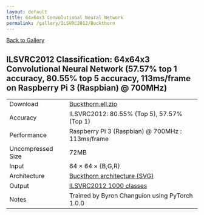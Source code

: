```yaml
---
layout: default
title: 64x64x3 Convolutional Neural Network
permalink: /gallery/ILSVRC2012/Buckthorn
---
```


[Back to Gallery](/ELL/gallery)

## ILSVRC2012 Classification: 64x64x3 Convolutional Neural Network (57.57% top 1 accuracy, 80.55% top 5 accuracy, 113ms/frame on Raspberry Pi 3 (Raspbian) @ 700MHz)

<table class="table table-striped table-bordered">
    <tr>
        <td> Download </td>
        <td colspan="3"> <a href="https://github.com/Microsoft/ELL-models/raw/master/models/ILSVRC2012/Buckthorn/Buckthorn.ell.zip">Buckthorn.ell.zip</a></td>
    </tr>
    <tr>
        <td> Accuracy </td>
        <td colspan="3"> ILSVRC2012: 80.55% (Top 5), 57.57% (Top 1) </td>
    </tr>
    <tr>
        <td> Performance </td>
        <td colspan="3"> Raspberry Pi 3 (Raspbian) @ 700MHz : 113ms/frame </td>
    </tr>
    <tr>
        <td> Uncompressed Size </td>
        <td colspan="3"> 72MB </td>
    </tr>
    <tr>
        <td> Input </td>
        <td colspan="3"> 64 &times; 64 &times; {B,G,R} </td>
    </tr>
    <tr>
        <td> Architecture </td>
        <td>
            <a href="https://github.com/Microsoft/ELL-models/raw/master/models/ILSVRC2012/Buckthorn/Buckthorn.cntk.svg?sanitize=true" target="_blank">Buckthorn architecture (SVG)</a>
        </td>
    </tr>
    <tr>
        <td> Output </td>
        <td colspan="3"> <a href="https://github.com/Microsoft/ELL-models/raw/master/models/ILSVRC2012/categories.txt">ILSVRC2012 1000 classes</a> </td>
    </tr>
    <tr>
        <td> Notes </td>
        <td colspan="3"> Trained by Byron Changuion using PyTorch 1.0.0 </td>
    </tr>
</table>

